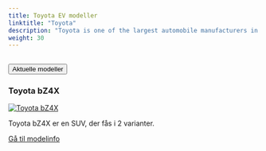 ```yaml
---
title: Toyota EV modeller
linktitle: "Toyota"
description: "Toyota is one of the largest automobile manufacturers in the world, producing about 10 million vehicles per year. Historycally Toyota has been negative to EV, but launched it first all-electric model in 2022. "
weight: 30
---
```

<!-- markdownlint-disable MD033 -->
<!-- markdownlint-disable MD010 -->


<div class="accordion" id="accordionPanelsStayOpenExample">
    <div class="accordion-item">
        <h2 class="accordion-header">
            <button class="accordion-button" type="button" data-bs-toggle="collapse" data-bs-target="#panelsStayOpen-collapseOne" aria-expanded="true" aria-controls="panelsStayOpen-collapseOne">
                        Aktuelle modeller
            </button>
        </h2>
        <div id="panelsStayOpen-collapseOne" class="accordion-collapse collapse show">
            <div class="accordion-body">
    <div class="container p-3 mb-4 bg-body-tertiary rounded border">
        <h3>Toyota bZ4X</h3>
        <div class="row">
            <div class="col col-12 col-md-6">
                <a href="bz4x">
                    <img src="https://media.evkx.net/multimedia/models/toyota/bz4x/bz4x_awd/main_1_st.jpg" class="img-fluid" alt="Toyota bZ4X" >
                </a>
            </div>
            <div class="col col-12 col-md-6"><p>
Toyota bZ4X er en SUV, der fås i 2 varianter.
</p>
	<a href="bz4x/" class="btn btn-outline-primary" role="button">Gå til modelinfo</a>
		</div>
	</div>
</div>
        </div>
    </div>
</div></div>
